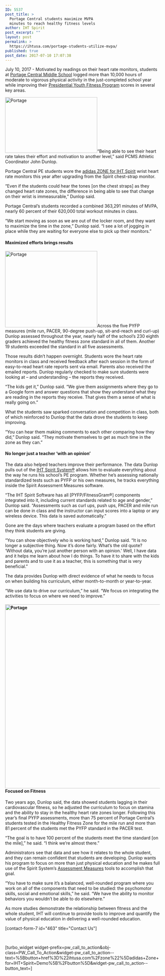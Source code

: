 ```yaml
---
ID: 5537
post_title: >
  Portage Central students maximize MVPA
  minutes to reach healthy fitness levels
author: IHT Spirit
post_excerpt: ""
layout: post
permalink: >
  https://ihtusa.com/portage-students-utilize-mvpa/
published: true
post_date: 2017-07-10 17:07:38
---
```

July 10, 2017 - <span style="font-weight: 400;">Motivated by readings on their heart rate monitors, students at </span><a href="http://cms.portageps.org/"><span style="font-weight: 400;">Portage Central Middle School</span></a><span style="font-weight: 400;"> logged more than 10,000 hours of moderate to vigorous physical activity in the just-completed school year while improving their </span><a href="http://pyfp.org/"><span style="font-weight: 400;">Presidential Youth Fitness Program</span></a><span style="font-weight: 400;"> scores in several key areas. </span>

<span style="font-weight: 400;"><a href="https://ihtusa.com/wp-content/uploads/2017/07/Portage4.jpg"><img class="alignleft wp-image-5511 size-medium" src="https://ihtusa.com/wp-content/uploads/2017/07/Portage4-300x181.jpg" alt="Portage" width="300" height="181" /></a>“Being able to see their heart rate takes their effort and motivation to another level,” said PCMS Athletic Coordinator John Dunlop. </span>

<span style="font-weight: 400;">Portage Central PE students wore the </span><a href="http://ihtusa.com/zone"><span style="font-weight: 400;">adidas ZONE for IHT Spirit</span></a><span style="font-weight: 400;"> wrist heart rate monitors this year after upgrading from the Spirit chest-strap monitor.</span><!--more-->

<span style="font-weight: 400;">“Even if the students could hear the tones [on the chest straps] as they changed heart rate zones, the difference in being able to see that change on their wrist is immeasurable,” Dunlop said.</span>

<span style="font-weight: 400;">Portage Central’s students recorded a combined 363,291 minutes of MVPA, nearly 60 percent of their 620,000 total workout minutes in class. </span>

<span style="font-weight: 400;">“We start moving as soon as we are out of the locker room, and they want to maximize the time in the zone,” Dunlop said. “I see a lot of jogging in place while they are waiting for everyone else to pick up their monitors.”</span>
<h4><b>Maximized efforts brings results</b></h4>
<span style="font-weight: 400;"><a href="https://ihtusa.com/wp-content/uploads/2017/07/Portage3.jpg"><img class="alignright wp-image-5512 size-medium" src="https://ihtusa.com/wp-content/uploads/2017/07/Portage3-300x248.jpg" alt="Portage" width="300" height="248" /></a>Across the five PYFP measures (mile run, PACER, 90-degree push-up, sit-and-reach and curl-up) Dunlop assessed throughout the year, nearly half of the school’s 230 eighth graders achieved the healthy fitness zone standard in all of them. Another 19 students exceeded the standard in all five assessments.</span>

<span style="font-weight: 400;">Those results didn’t happen overnight. Students wore the heart rate monitors in class and received feedback after each session in the form of easy-to-read heart rate reports sent via email. Parents also received the emailed reports. Dunlop regularly checked to make sure students were looking at – and understanding – the reports they received. </span>

<span style="font-weight: 400;">“The kids get it,” Dunlop said. “We give them assignments where they go to a Google form and answer questions that show they understand what they are reading in the reports they receive. That gives them a sense of what is really going on.”</span>

<span style="font-weight: 400;">What the students saw sparked conversation and competition in class, both of which reinforced to Dunlop that the data drove the students to keep improving.</span>

<span style="font-weight: 400;">“You can hear them making comments to each other comparing how they did,” Dunlop said. “They motivate themselves to get as much time in the zone as they can.”</span>
<h4><b>No longer just a teacher ‘with an opinion’</b></h4>
<span style="font-weight: 400;">The data also helped teachers improve their performance. The data Dunlop pulls out of the </span><a href="http://ihtusa.com/spirit-system"><span style="font-weight: 400;">IHT Spirit System®</span></a><span style="font-weight: 400;"> allows him to evaluate everything about the way he runs his school’s PE program. Whether he’s assessing nationally standardized tests such as PYFP or his own measures, he tracks everything inside the Spirit Assessment Measures software.</span>

<span style="font-weight: 400;">“The IHT Spirit Software has all [PYFP/FitnessGram®] components integrated into it, including current standards related to age and gender,” Dunlop said. “Assessments such as curl ups, push ups, PACER and mile run can be done in class and the instructor can input scores into a laptop or any wireless device. This data is saved automatically.”</span>

<span style="font-weight: 400;">Gone are the days where teachers evaluate a program based on the effort they think students are giving.</span>

<span style="font-weight: 400;">“You can show objectively who is working hard,” Dunlop said. “It is no longer a subjective thing. Now it’s done fairly. What’s the old quote? ‘Without data, you’re just another person with an opinion.’ Well, I have data and it helps me learn about how I do things. To have it to share with the kids and parents and to use it as a teacher, this is something that is very beneficial.”</span>

<span style="font-weight: 400;">The data provides Dunlop with direct evidence of what he needs to focus on when building his curriculum, either month-to-month or year-to-year.</span>

<span style="font-weight: 400;">“We use data to drive our curriculum,” he said. “We focus on integrating the activities to focus on where we need to improve.” </span>
<h4><b><a href="https://ihtusa.com/wp-content/uploads/2017/07/Portage7.jpg"><img class="aligncenter size-full wp-image-5513" src="https://ihtusa.com/wp-content/uploads/2017/07/Portage7.jpg" alt="Portage" width="966" height="598" /></a>Focused on Fitness</b></h4>
<span style="font-weight: 400;">Two years ago, Dunlop said, the data showed students lagging in their cardiovascular fitness, so he adjusted the curriculum to focus on stamina and the ability to stay in the healthy heart rate zones longer. Following this year’s final PYFP assessments, more than 75 percent of Portage Central’s students tested in the Healthy Fitness Zone for the mile run and more than 81 percent of the students met the PYFP standard in the PACER test.</span>

<span style="font-weight: 400;">“The goal is to have 100 percent of the students meet the time standard [on the mile],” he said. “I think we’re almost there.”</span>

<span style="font-weight: 400;">Administrators see that data and see how it relates to the whole student, and they can remain confident that students are developing. Dunlop wants his program to focus on more than just physical education and he makes full use of the Spirit System’s </span><a href="https://ihtusa.com/spirit-system/assessment-software/"><span style="font-weight: 400;">Assessment Measures</span></a><span style="font-weight: 400;"> tools to accomplish that goal. </span>

<span style="font-weight: 400;">“You have to make sure it’s a balanced, well-rounded program where you work on all of the components that need to be studied: the psychomotor skills, social and emotional skills,” he said. “We have the ability to monitor behaviors you wouldn’t be able to do elsewhere.”</span>

<span style="font-weight: 400;">As more studies demonstrate the relationship between fitness and the whole student, IHT will continue to provide tools to improve and quantify the value of physical education in delivering a well-rounded education.</span>
<p style="text-align: left;">[contact-form-7 id="463" title="Contact Us"]</p>
&nbsp;

[turbo_widget widget-prefix=pw_call_to_action&obj-class=PW_Call_To_Action&widget-pw_call_to_action--text=%5Bbutton+href%3D%22ihtusa.com%2Fzone%22%5Dadidas+Zone+for+IHT+Spirit+Demo%5B%2Fbutton%5D&widget-pw_call_to_action--button_text=]

&nbsp;